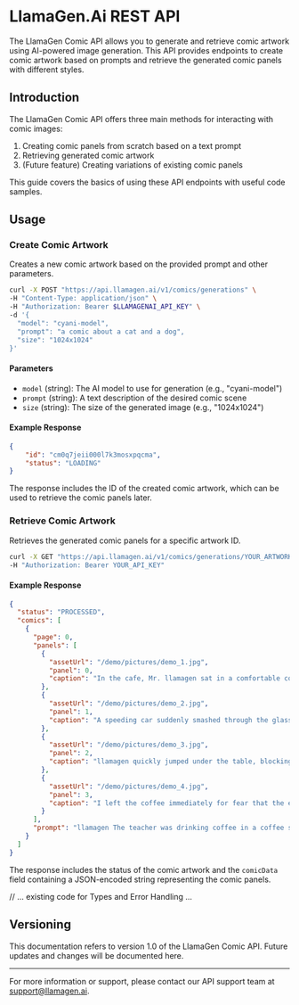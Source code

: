 # LlamaGen.Ai REST API

The LlamaGen Comic API allows you to generate and retrieve comic artwork using AI-powered image generation. This API provides endpoints to create comic artwork based on prompts and retrieve the generated comic panels with different styles.

## Introduction

The LlamaGen Comic API offers three main methods for interacting with comic images:

1. Creating comic panels from scratch based on a text prompt
2. Retrieving generated comic artwork
3. (Future feature) Creating variations of existing comic panels

This guide covers the basics of using these API endpoints with useful code samples.

## Usage

### Create Comic Artwork

Creates a new comic artwork based on the provided prompt and other parameters.

```bash
curl -X POST "https://api.llamagen.ai/v1/comics/generations" \
-H "Content-Type: application/json" \
-H "Authorization: Bearer $LLAMAGENAI_API_KEY" \
-d '{
  "model": "cyani-model",
  "prompt": "a comic about a cat and a dog",
  "size": "1024x1024"
}'
```

#### Parameters

- `model` (string): The AI model to use for generation (e.g., "cyani-model")
- `prompt` (string): A text description of the desired comic scene
- `size` (string): The size of the generated image (e.g., "1024x1024")

#### Example Response

```json
{
    "id": "cm0q7jeii000l7k3mosxpqcma",
    "status": "LOADING"
}
```

The response includes the ID of the created comic artwork, which can be used to retrieve the comic panels later.

### Retrieve Comic Artwork

Retrieves the generated comic panels for a specific artwork ID.

```bash
curl -X GET "https://api.llamagen.ai/v1/comics/generations/YOUR_ARTWORK_ID" \
-H "Authorization: Bearer YOUR_API_KEY"
```

#### Example Response

```json
{
  "status": "PROCESSED",
  "comics": [
    {
      "page": 0,
      "panels": [
        {
          "assetUrl": "/demo/pictures/demo_1.jpg",
          "panel": 0,
          "caption": "In the cafe, Mr. llamagen sat in a comfortable corner, sipping coffee with satisfaction."
        },
        {
          "assetUrl": "/demo/pictures/demo_2.jpg",
          "panel": 1,
          "caption": "A speeding car suddenly smashed through the glass window of the coffee shop, causing chaos."
        },
        {
          "assetUrl": "/demo/pictures/demo_3.jpg",
          "panel": 2,
          "caption": "llamagen quickly jumped under the table, blocking the possible impact with himself."
        },
        {
          "assetUrl": "/demo/pictures/demo_4.jpg",
          "panel": 3,
          "caption": "I left the coffee immediately for fear that the enemy in the dark would find out."
        }
      ],
      "prompt": "llamagen The teacher was drinking coffee in a coffee shop. Suddenly a car broke into the coffee shop."
    }
  ]
}
```

The response includes the status of the comic artwork and the `comicData` field containing a JSON-encoded string representing the comic panels.

// ... existing code for Types and Error Handling ...

## Versioning

This documentation refers to version 1.0 of the LlamaGen Comic API. Future updates and changes will be documented here.

---

For more information or support, please contact our API support team at [support@llamagen.ai](mailto:support@llamagen.ai).
